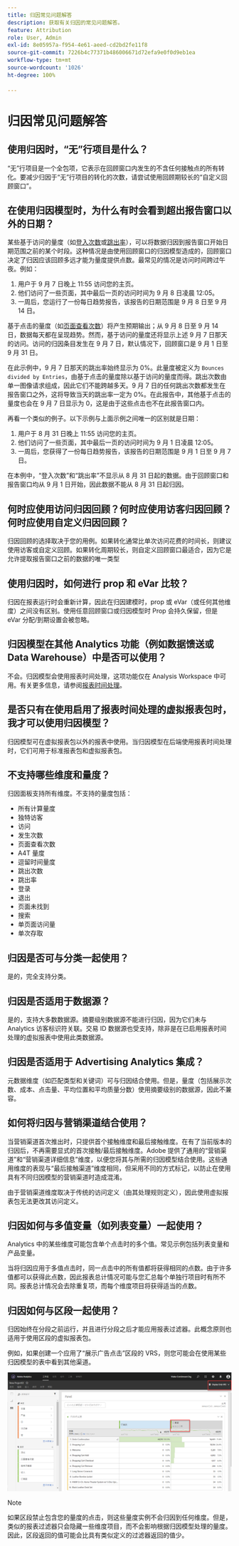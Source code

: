 ```yaml
---
title: 归因常见问题解答
description: 获取有关归因的常见问题解答。
feature: Attribution
role: User, Admin
exl-id: 8e05957a-f954-4e61-aeed-cd2bd2fe11f8
source-git-commit: 7226b4c77371b486006671d72efa9e0f0d9eb1ea
workflow-type: tm+mt
source-wordcount: '1026'
ht-degree: 100%

---
```


# 归因常见问题解答

## 使用归因时，“无”行项目是什么？

“无”行项目是一个全包项，它表示在回顾窗口内发生的不含任何接触点的所有转化。要减少归因于“无”行项目的转化的次数，请尝试使用回顾期较长的“自定义回顾窗口”。

## 在使用归因模型时，为什么有时会看到超出报告窗口以外的日期？

某些基于访问的量度（如[登入次数](/help/components/metrics/entries.md)或[跳出率](/help/components/metrics/bounce-rate.md)），可以将数据归因到报告窗口开始日期范围之前的某个时段。这种情况是由使用回顾窗口的归因模型造成的，回顾窗口决定了归因应该回顾多远才能为量度提供点数。最常见的情况是访问时间跨过午夜。例如：

1. 用户于 9 月 7 日晚上 11:55 访问您的主页。
1. 他们访问了一些页面，其中最后一页的访问时间为 9 月 8 日凌晨 12:05。
1. 一周后，您运行了一份每日趋势报告，该报告的日期范围是 9 月 8 日至 9 月 14 日。

基于点击的量度（如[页面查看次数](/help/components/metrics/page-views.md)）将产生预期输出；从 9 月 8 日至 9 月 14 日，数据每天都在呈现趋势。然而，基于访问的量度还将显示上述 9 月 7 日那天的访问。访问的归因条目发生在 9 月 7 日，默认情况下，回顾窗口是 9 月 1 日至 9 月 31 日。

在此示例中，9 月 7 日那天的跳出率始终显示为 0%。此量度被定义为 `Bounces divided by Entries`，由基于点击的量度除以基于访问的量度而得。跳出次数由单一图像请求组成，因此它们不能跨越多天。9 月 7 日的任何跳出次数都发生在报告窗口之外，这将导致当天的跳出率一定为 0%。在此报告中，其他基于点击的量度也会在 9 月 7 日显示为 0，这是由于这些点击也不在此报告窗口内。

再看一个类似的例子。以下示例与上面示例之间唯一的区别就是日期：

1. 用户于 8 月 31 日晚上 11:55 访问您的主页。
1. 他们访问了一些页面，其中最后一页的访问时间为 9 月 1 日凌晨 12:05。
1. 一周后，您获得了一份每日趋势报告，该报告的日期范围是 9 月 1 日至 9 月 7 日。

在本例中，“登入次数”和“跳出率”不显示从 8 月 31 日起的数据。由于回顾窗口和报告窗口均从 9 月 1 日开始，因此数据不能从 8 月 31 日起归因。

## 何时应使用访问归因回顾？何时应使用访客归因回顾？何时应使用自定义归因回顾？

归因回顾的选择取决于您的用例。如果转化通常比单次访问花费的时间长，则建议使用访客或自定义回顾。如果转化周期较长，则自定义回顾窗口最适合，因为它是允许提取报告窗口之前的数据的唯一类型

## 使用归因时，如何进行 prop 和 eVar 比较？

归因在报表运行时会重新计算，因此在归因建模时，prop 或 eVar（或任何其他维度）之间没有区别。使用任意回顾窗口或归因模型时 Prop 会持久保留，但是 eVar 分配/到期设置会被忽略。

## 归因模型在其他 Analytics 功能（例如数据馈送或 Data Warehouse）中是否可以使用？

不会。归因模型会使用报表时间处理，这项功能仅在 Analysis Workspace 中可用。有关更多信息，请参阅[报表时间处理](/help/components/vrs/vrs-report-time-processing.md)。

## 是否只有在使用启用了报表时间处理的虚拟报表包时，我才可以使用归因模型？

归因模型可在虚拟报表包以外的报表中使用。当归因模型在后端使用报表时间处理时，它们可用于标准报表包和虚拟报表包。

## 不支持哪些维度和量度？

归因面板支持所有维度。不支持的量度包括：

* 所有计算量度
* 独特访客
* 访问
* 发生次数
* 页面查看次数
* A4T 量度
* 逗留时间量度
* 跳出次数
* 跳出率
* 登录
* 退出
* 页面未找到
* 搜索
* 单页面访问量
* 单次存取

## 归因是否可与分类一起使用？

是的，完全支持分类。

## 归因是否适用于数据源？

是的，支持大多数数据源。摘要级别数据源不能进行归因，因为它们未与 Analytics 访客标识符关联。交易 ID 数据源也受支持，除非是在已启用报表时间处理的虚拟报表中使用此类数据源。

## 归因是否适用于 Advertising Analytics 集成？

元数据维度（如匹配类型和关键词）可与归因结合使用。但是，量度（包括展示次数、成本、点击量、平均位置和平均质量分数）使用摘要级别的数据源，因此不兼容。

## 如何将归因与营销渠道结合使用？

当营销渠道首次推出时，只提供首个接触维度和最后接触维度。在有了当前版本的归因后，不再需要显式的首次接触/最后接触维度。Adobe 提供了通用的“营销渠道”和“营销渠道详细信息”维度，以便您将其与所需的归因模型结合使用。这些通用维度的表现与“最后接触渠道”维度相同，但采用不同的方式标记，以防止在使用具有不同归因模型的营销渠道时造成混淆。

由于营销渠道维度取决于传统的访问定义（由其处理规则定义），因此使用虚拟报表包无法更改其访问定义。

## 归因如何与多值变量（如列表变量）一起使用？

Analytics 中的某些维度可能包含单个点击时的多个值。常见示例包括列表变量和产品变量。

当将归因应用于多值点击时，同一点击中的所有值都将获得相同的点数。由于许多值都可以获得此点数，因此报表总计情况可能与您汇总每个单独行项目时有所不同。报表总计情况会去除重复项，而每个维度项目将获得适当的点数。

## 归因如何与区段一起使用？

归因始终在分段之前运行，并且进行分段之后才能应用报表过滤器。此概念原则也适用于使用区段的虚拟报表包。

例如，如果创建一个应用了“展示广告点击”区段的 VRS，则您可能会在使用某些归因模型的表中看到其他渠道。

![仅显示虚拟报表包](assets/vrs-aiq-example.png)

>[!NOTE]
>
>如果区段禁止包含您的量度的点击，则这些量度实例不会归因到任何维度。但是，类似的报表过滤器只会隐藏一些维度项目，而不会影响根据归因模型处理的量度。因此，区段返回的值可能会比具有类似定义的过滤器返回的值少。
